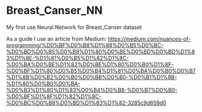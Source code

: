 # Breast_Canser_NN

My first use Neural Network for Breast_Canser dataset


As a guide I use an article from Medium: https://medium.com/nuances-of-programming/%D0%BF%D0%B8%D1%88%D0%B5%D0%BC-%D0%BD%D0%B5%D0%B9%D1%80%D0%BE%D0%BD%D0%BD%D1%83%D1%8E-%D1%81%D0%B5%D1%82%D1%8C-%D0%BA%D0%BE%D1%82%D0%BE%D1%80%D0%B0%D1%8F-%D0%BF%D1%80%D0%B5%D0%B4%D1%81%D0%BA%D0%B0%D0%B7%D1%8B%D0%B2%D0%B0%D0%BB%D0%B0-%D0%B1%D1%8B-%D1%80%D0%B0%D0%BA-%D0%B3%D1%80%D1%83%D0%B4%D0%B8-%D0%B7%D0%B0-%D0%BF%D1%8F%D1%82%D1%8C-%D0%BC%D0%B8%D0%BD%D1%83%D1%82-3285c9d659d0
